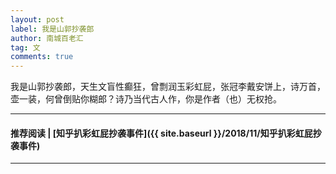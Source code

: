```yaml
---
layout: post
label: 我是山郭抄袭郎
author: 南城百老汇
tag: 文
comments: true
---
```



我是山郭抄袭郎，天生文盲性癫狂，曾剽润玉彩虹屁，张冠李戴安饼上，诗万首，壶一装，何曾倒贴你糊郎？诗乃当代古人作，你是作者（也）无权抢。

---
#### 推荐阅读 | [知乎扒彩虹屁抄袭事件]({{ site.baseurl }}/2018/11/知乎扒彩虹屁抄袭事件)
---
